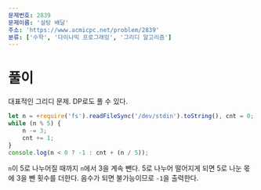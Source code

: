 ```yaml
---
문제번호: 2839
문제이름: '설탕 배달'
주소: 'https://www.acmicpc.net/problem/2839'
분류: ['수학', '다이나믹 프로그래밍', '그리디 알고리즘']
---
```


# 풀이

대표적인 그리디 문제. DP로도 풀 수 있다.

```js
let n = +require('fs').readFileSync('/dev/stdin').toString(), cnt = 0;
while (n % 5) {
    n -= 3;
    cnt += 1;
}
console.log(n < 0 ? -1 : cnt + (n / 5));
```

`n`이 5로 나누어질 때까지 `n`에서 3을 계속 뺀다. 5로 나누어 떨어지게 되면 5로 나눈 몫에 3을 뺀 횟수를 더한다. 음수가 되면 불가능이므로 `-1`을 출력한다. 